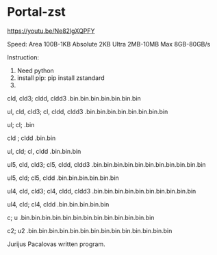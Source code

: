 # Portal-zst

https://youtu.be/Ne82lgXQPFY

Speed: Area 100B-1KB Absolute 2KB Ultra 2MB-10MB Max 8GB-80GB/s

Instruction:
1. Need python 
2. install pip: pip install zstandard
3.

cld, cld3; cldd, cldd3 .bin.bin.bin.bin.bin.bin.bin

ul, cld, cld3; cl, cldd, cldd3 .bin.bin.bin.bin.bin.bin.bin.bin

ul; cl; .bin

cld ; cldd .bin.bin

ul, cld; cl, cldd .bin.bin.bin

ul5, cld, cld3; cl5, cldd, cldd3 .bin.bin.bin.bin.bin.bin.bin.bin.bin.bin.bin

ul5, cld; cl5, cldd .bin.bin.bin.bin.bin.bin

ul4, cld, cld3; cl4, cldd, cldd3  .bin.bin.bin.bin.bin.bin.bin.bin.bin.bin

ul4, cld; cl4, cldd .bin.bin.bin.bin.bin

c; u .bin.bin.bin.bin.bin.bin.bin.bin.bin.bin.bin.bin.bin

c2; u2 .bin.bin.bin.bin.bin.bin.bin.bin.bin.bin.bin.bin.bin.bin


Jurijus Pacalovas written program.
